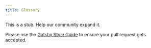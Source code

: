 ```yaml
---
title: Glossary
---
```


This is a stub. Help our community expand it.

Please use the [Gatsby Style Guide](/docs/gatsby-style-guide/) to ensure your
pull request gets accepted.
